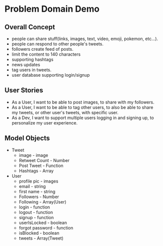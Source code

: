 # Problem Domain Demo  

## Overall Concept  
- people can share stuff(links, images, text, video, emoji, pokemon, etc...).  
- people can respond to other people's tweets.  
- followers create feed of posts.  
- limit the content to 140 characters  
- supporting hashtags  
- news updates  
- tag users in tweets.  
- user database supporting login/signup


## User Stories  
- As a User, I want to be able to post images, to share with my followers.  
- As a User, I want to be able to tag other users, to also be able to share my tweets, or other user's tweets, with specific user.  
- As a Dev, I want to support multiple users logging in and signing up, to personalize my user experience.  


## Model Objects 
- Tweet  
  - image - image
  - Retweet Count - Number
  - Post Tweet - Function
  - Hashtags - Array
- User  
  - profile pic - images
  - email - string
  - first name - string
  - Followers - Number
  - Following - Array(User)
  - login - function
  - logout - function
  - signup - function
  - userIsLocked - boolean
  - forgot password - function
  - isBlocked - boolean
  - tweets - Array(Tweet)













